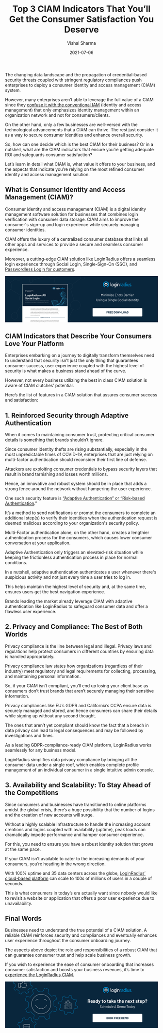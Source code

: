 ﻿---
title: "Top 3 CIAM Indicators That You’ll Get the Consumer Satisfaction You Deserve"
date: "2021-07-06"
coverImage: "ciam-loginradius.jpg"
category: ["loginradius"]
featured: false 
author: "Vishal Sharma"
description: "CIAM offers the luxury of a centralized database to provide a secure and seamless consumer experience. In this post, we’ve discussed the CIAM indicators that ensure you’re getting adequate ROI and eventually safeguarding consumer satisfaction."
metadescription: "Winning consumer trust is easy with a reliable Consumer Identity and Access Management solution. Here’s the list of CIAM indicators depicting consumer success."
metatitle: "Top 3 CIAM Indicators That You’ll Get the Consumer Satisfaction You Deserve"
---


The changing data landscape and the propagation of credential-based security threats coupled with stringent regulatory compliances push enterprises to deploy a consumer identity and access management (CIAM) system.

However, many enterprises aren’t able to leverage the full value of a CIAM since they [confuse it with the conventional IAM](https://www.loginradius.com/blog/start-with-identity/iam-vs-ciam/) (identity and access management) that only emphasizes identity management within an organization network and not for consumers/clients.

On the other hand, only a few businesses are well-versed with the technological advancements that a CIAM can thrive. The rest just consider it as a way to secure consumer identities and enhance overall security.

So, how can one decide which is the best CIAM for their business? Or in a nutshell, what are the CIAM indicators that ensure you’re getting adequate ROI and safeguards consumer satisfaction?

Let’s learn in detail what CIAM is, what value it offers to your business, and the aspects that indicate you’re relying on the most refined consumer identity and access management solution.

## What is Consumer Identity and Access Management (CIAM)?

Consumer identity and access management (CIAM) is a digital identity management software solution for businesses that combines login verification with consumer data storage. CIAM aims to improve the consumer's sign-up and login experience while securely managing consumer identities.

CIAM offers the luxury of a centralized consumer database that links all other apps and services to provide a secure and seamless consumer experience.

Moreover, a cutting-edge CIAM solution like LoginRadius offers a seamless login experience through Social Login, Single-Sign-On (SSO), and [Passwordless Login for customers](https://www.loginradius.com/passwordless-login/).

[![LoginRadius-CIAM-Social-Login](social-login-loginradius.png)](https://www.loginradius.com/resource/loginradius-ciam-social-login/)


## CIAM Indicators that Describe Your Consumers Love Your Platform

Enterprises embarking on a journey to digitally transform themselves need to understand that security isn’t just the only thing that guarantees consumer success, user experience coupled with the highest level of security is what makes a business stand ahead of the curve.

However, not every business utilizing the best in class CIAM solution is aware of CIAM clutches’ potential.

Here’s the list of features in a CIAM solution that assures consumer success and satisfaction:

## 1. Reinforced Security through Adaptive Authentication

When it comes to maintaining consumer trust, protecting critical consumer details is something that brands shouldn’t ignore.

Since consumer identity thefts are rising substantially, especially in the most unpredictable times of COVID-19, enterprises that are just relying on multi-factor authentication should reconsider their first line of defense.

Attackers are exploiting consumer credentials to bypass security layers that result in brand tarnishing and losses worth millions.

Hence, an innovative and robust system should be in place that adds a strong fence around the network without hampering the user experience.

One such security feature is [“Adaptive Authentication” or “Risk-based Authentication](https://www.loginradius.com/blog/async/What-is-adaptive-authentication/).”

It’s a method to send notifications or prompt the consumers to complete an additional step(s) to verify their identities when the authentication request is deemed malicious according to your organization's security policy.

Multi-Factor authentication alone, on the other hand, creates a lengthier authentication process for the consumers, which causes lower consumer conversation at your application.

Adaptive Authentication only triggers an elevated-risk situation while keeping the frictionless authentication process in place for normal conditions.

In a nutshell, adaptive authentication authenticates a user whenever there's suspicious activity and not just every time a user tries to log in.

This helps maintain the highest level of security and, at the same time, ensures users get the best navigation experience.

Brands leading the market already leverage CIAM with adaptive authentication like LoginRadius to safeguard consumer data and offer a flawless user experience.

## 2. Privacy and Compliance: The Best of Both Worlds

Privacy compliance is the line between legal and illegal. Privacy laws and regulations help protect consumers in different countries by ensuring data is handled appropriately.

Privacy compliance law states how organizations (regardless of their industry) meet regulatory and legal requirements for collecting, processing, and maintaining personal information.

So, if your CIAM isn’t compliant, you’ll end up losing your client base as consumers don’t trust brands that aren’t securely managing their sensitive information.

Privacy compliances like EU’s GDPR and California’s CCPA ensure data is securely managed and stored, and hence consumers can share their details while signing up without any second thought.

The ones that aren’t yet compliant should know the fact that a breach in data privacy can lead to legal consequences and may be followed by investigations and fines.

As a leading GDPR-compliance-ready CIAM platform, LoginRadius works seamlessly for any business model.

LoginRadius simplifies data privacy compliance by bringing all the consumer data under a single roof, which enables complete profile management of an individual consumer in a single intuitive admin console.

## 3. Availability and Scalability: To Stay Ahead of the Competitions

Since consumers and businesses have transitioned to online platforms amidst the global crisis, there’s a huge possibility that the number of logins and the creation of new accounts will surge.

Without a highly scalable infrastructure to handle the increasing account creations and logins coupled with availability (uptime), peak loads can dramatically impede performance and hamper consumer experience.

For this, you need to ensure you have a robust identity solution that grows at the same pace.

If your CIAM isn’t available to cater to the increasing demands of your consumers, you’re heading in the wrong direction.

With 100% uptime and 35 data centers across the globe, [LoginRadius’ cloud-based platform](https://www.loginradius.com/blog/async/effective-cloud-management-platform/) can scale to 100s of millions of users in a couple of seconds.

This is what consumers in today’s era actually want since nobody would like to revisit a website or application that offers a poor user experience due to unavailability.

## Final Words

Businesses need to understand the true potential of a CIAM solution. A reliable CIAM reinforces security and compliances and eventually enhances user experience throughout the consumer onboarding journey.

The aspects above depict the role and responsibilities of a robust CIAM that can guarantee consumer trust and help scale business growth.

If you wish to experience the ease of consumer onboarding that increases consumer satisfaction and boosts your business revenues, it’s time to [](https://www.loginradius.com/book-a-demo/) [experience the LoginRadius CIAM](https://www.loginradius.com/contact-sales/).

[![book-a-demo-Consultation](../../assets/book-a-demo-loginradius.png)](https://www.loginradius.com/book-a-demo/)
